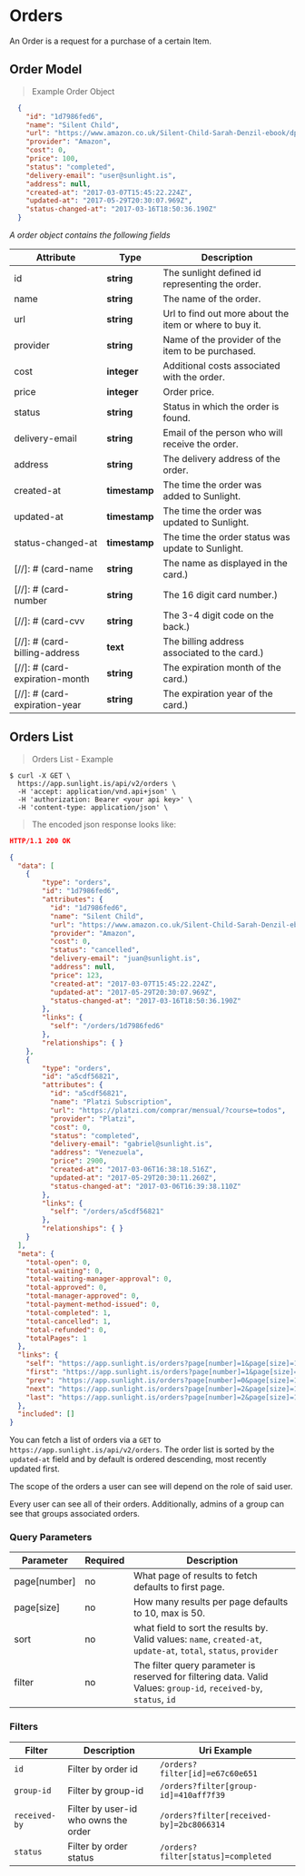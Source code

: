 # Orders

An Order is a request for a purchase of a certain Item.

## Order Model

> Example Order Object

```json
  {
    "id": "1d7986fed6",
    "name": "Silent Child",
    "url": "https://www.amazon.co.uk/Silent-Child-Sarah-Denzil-ebook/dp/B01MUDRSND",
    "provider": "Amazon",
    "cost": 0,
    "price": 100,
    "status": "completed",
    "delivery-email": "user@sunlight.is",
    "address": null,
    "created-at": "2017-03-07T15:45:22.224Z",
    "updated-at": "2017-05-29T20:30:07.969Z",
    "status-changed-at": "2017-03-16T18:50:36.190Z"
  }
```

*A order object contains the following fields*

Attribute | Type | Description
--------- | ------- | -----------
id | **string** | The sunlight defined id representing the order.
name | **string** | The name of the order.
url | **string** | Url to find out more about the item or where to buy it.
provider | **string** | Name of the provider of the item to be purchased.
cost | **integer** | Additional costs associated with the order.
price | **integer** | Order price.
status | **string** | Status in which the order is found.
delivery-email | **string** | Email of the person who will receive the order.
address | **string** | The delivery address of the order.
created-at | **timestamp** | The time the order was added to Sunlight.
updated-at | **timestamp** | The time the order was updated to Sunlight.
status-changed-at | **timestamp** | The time the order status was update to Sunlight.
[//]: # (card-name | **string** |The name as displayed in the card.)
[//]: # (card-number | **string** | The 16 digit card number.)
[//]: # (card-cvv | **string** | The 3-4 digit code on the back.)
[//]: # (card-billing-address | **text** | The billing address associated to the card.)
[//]: # (card-expiration-month | **string** | The expiration month of the card.)
[//]: # (card-expiration-year | **string** | The expiration year of the card.)

## Orders List

> Orders List - Example

```shell
$ curl -X GET \
  https://app.sunlight.is/api/v2/orders \
  -H 'accept: application/vnd.api+json' \
  -H 'authorization: Bearer <your api key>' \
  -H 'content-type: application/json' \
```

> The encoded json response looks like:

```json
HTTP/1.1 200 OK

{
  "data": [
    {
        "type": "orders",
        "id": "1d7986fed6",
        "attributes": {
          "id": "1d7986fed6",
          "name": "Silent Child",
          "url": "https://www.amazon.co.uk/Silent-Child-Sarah-Denzil-ebook/dp/B01MUDRSND/ref=sr_1_1?ie=UTF8",
          "provider": "Amazon",
          "cost": 0,
          "status": "cancelled",
          "delivery-email": "juan@sunlight.is",
          "address": null,
          "price": 123,
          "created-at": "2017-03-07T15:45:22.224Z",
          "updated-at": "2017-05-29T20:30:07.969Z",
          "status-changed-at": "2017-03-16T18:50:36.190Z"
        },
        "links": {
          "self": "/orders/1d7986fed6"
        },
        "relationships": { }
    },
    {
        "type": "orders",
        "id": "a5cdf56821",
        "attributes": {
          "id": "a5cdf56821",
          "name": "Platzi Subscription",
          "url": "https://platzi.com/comprar/mensual/?course=todos",
          "provider": "Platzi",
          "cost": 0,
          "status": "completed",
          "delivery-email": "gabriel@sunlight.is",
          "address": "Venezuela",
          "price": 2900,
          "created-at": "2017-03-06T16:38:18.516Z",
          "updated-at": "2017-05-29T20:30:11.260Z",
          "status-changed-at": "2017-03-06T16:39:38.110Z"
        },
        "links": {
          "self": "/orders/a5cdf56821"
        },
        "relationships": { }
    }
  ],
  "meta": {
    "total-open": 0,
    "total-waiting": 0,
    "total-waiting-manager-approval": 0,
    "total-approved": 0,
    "total-manager-approved": 0,
    "total-payment-method-issued": 0,
    "total-completed": 1,
    "total-cancelled": 1,
    "total-refunded": 0,
    "totalPages": 1
  },
  "links": {
    "self": "https://app.sunlight.is/orders?page[number]=1&page[size]=10",
    "first": "https://app.sunlight.is/orders?page[number]=1&page[size]=10",
    "prev": "https://app.sunlight.is/orders?page[number]=0&page[size]=10",
    "next": "https://app.sunlight.is/orders?page[number]=2&page[size]=10",
    "last": "https://app.sunlight.is/orders?page[number]=2&page[size]=10"
  },
  "included": []
}
```

You can fetch a list of orders via a `GET` to `https://app.sunlight.is/api/v2/orders`. The order list is sorted by the `updated-at` field and by default is ordered descending, most recently updated first.

<aside class="notice">
  The scope of the orders a user can see will depend on the role of said user.

  Every user can see all of their orders. Additionally, admins of a group can see that groups associated orders.
</aside>

### Query Parameters

Parameter | Required | Description
--------- | ------- | -----------
page[number] | no | What page of results to fetch defaults to first page.
page[size] | no | How many results per page defaults to 10, max is 50.
sort | no | what field to sort the results by. Valid values: `name`, `created-at`, `update-at`, `total`, `status`, `provider`
filter | no | The filter query parameter is reserved for filtering data. Valid Values: `group-id`, `received-by`, `status`, `id`

### Filters

Filter | Description | Uri Example
---------- | ------------ | -------------
`id` | Filter by order id | `/orders?filter[id]=e67c60e651`
`group-id` | Filter by group-id | `/orders?filter[group-id]=410aff7f39`
`received-by` | Filter by user-id who owns the order | `/orders?filter[received-by]=2bc8066314`
`status` | Filter by order status | `/orders?filter[status]=completed`
